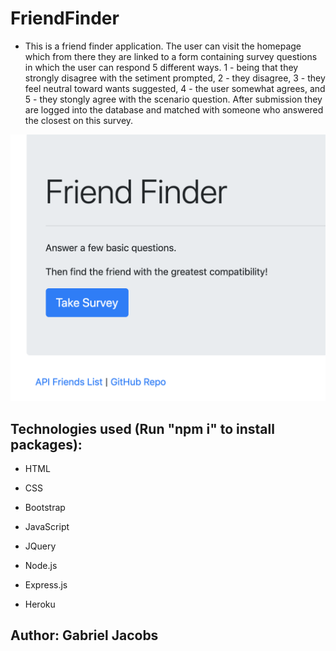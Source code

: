 # FriendFinder

* This is a friend finder application. The user can visit the homepage which from there they are linked to a form containing survey questions in which the user can respond 5 different ways. 1 - being that they strongly disagree with the setiment prompted, 2 - they disagree, 3 - they feel neutral toward wants suggested, 4 - the user somewhat agrees, and 5 - they stongly agree with the scenario question. After submission they are logged into the database and matched with someone who answered the closest on this survey.

![alt text](scrnsht.png)

## Technologies used (Run "npm i" to install packages):
* HTML

* CSS
* Bootstrap

* JavaScript
* JQuery


* Node.js 
* Express.js
* Heroku

## Author: Gabriel Jacobs